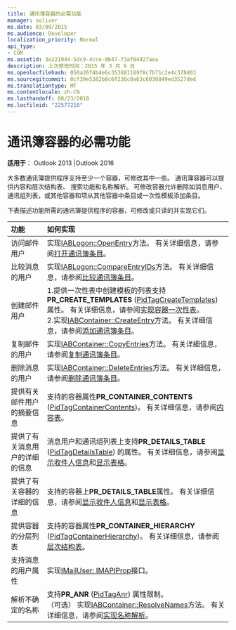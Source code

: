 ```yaml
---
title: 通讯簿容器的必需功能
manager: soliver
ms.date: 03/09/2015
ms.audience: Developer
localization_priority: Normal
api_type:
- COM
ms.assetid: 3e221944-5dc9-4cce-8b47-73af84427aea
description: 上次修改时间：2015 年 3 月 9 日
ms.openlocfilehash: 050a26f4b4e6c353881189f8c7b71c2e4c378d03
ms.sourcegitcommit: 0cf39e5382b8c6f236c8a63c6036849ed3527ded
ms.translationtype: MT
ms.contentlocale: zh-CN
ms.lasthandoff: 08/23/2018
ms.locfileid: "22577210"
---
```

# <a name="required-features-for-address-book-containers"></a>通讯簿容器的必需功能

  
  
**适用于**： Outlook 2013 |Outlook 2016 
  
大多数通讯簿提供程序支持至少一个容器，可修改其中一些。 通讯簿容器可以提供内容和层次结构表、 搜索功能和名称解析。 可修改容器允许删除如消息用户、 通讯组列表，或其他容器和项从其他容器中条目或一次性模板添加条目。
  
下表描述功能所需的通讯簿提供程序的容器，可修改或只读的并实现它们。
  
|**功能**|**如何实现**|
|:-----|:-----|
|访问邮件用户  <br/> |实现[IABLogon::OpenEntry](iablogon-openentry.md)方法。 有关详细信息，请参阅[打开通讯簿条目](opening-address-book-entries.md)。  <br/> |
|比较消息的用户  <br/> |实现[IABLogon::CompareEntryIDs](iablogon-compareentryids.md)方法。 有关详细信息，请参阅[比较通讯簿条目](comparing-address-book-entries.md)。  <br/> |
|创建邮件用户  <br/> |1.提供一次性表中创建模板的列表支持**PR_CREATE_TEMPLATES** ([PidTagCreateTemplates](pidtagcreatetemplates-canonical-property.md)) 属性。 有关详细信息，请参阅[实现容器一次性表](implementing-a-container-one-off-table.md)。  <br/> 2.实现[IABContainer::CreateEntry](iabcontainer-createentry.md)方法。 有关详细信息，请参阅[添加通讯簿条目](adding-address-book-entries.md)。  <br/> |
|复制邮件的用户  <br/> |实现[IABContainer::CopyEntries](iabcontainer-copyentries.md)方法。 有关详细信息，请参阅[复制通讯簿条目](copying-address-book-entries.md)。  <br/> |
|删除消息的用户  <br/> |实现[IABContainer::DeleteEntries](iabcontainer-deleteentries.md)方法。 有关详细信息，请参阅[删除通讯簿条目](removing-address-book-entries.md)。  <br/> |
|提供有关邮件用户的摘要信息  <br/> |支持的容器属性**PR_CONTAINER_CONTENTS** ([PidTagContainerContents](pidtagcontainercontents-canonical-property.md))。 有关详细信息，请参阅[内容表](contents-tables.md)。  <br/> |
|提供了有关消息用户的详细的信息  <br/> |消息用户和通讯组列表上支持**PR_DETAILS_TABLE** ([PidTagDetailsTable](pidtagdetailstable-canonical-property.md)) 的属性。 有关详细信息，请参阅[显示收件人信息](displaying-recipient-information.md)和[显示表格](display-tables.md)。  <br/> |
|提供了有关容器的详细的信息  <br/> |支持的容器上**PR_DETAILS_TABLE**属性。 有关详细信息，请参阅[显示收件人信息](displaying-recipient-information.md)和[显示表格](display-tables.md)。  <br/> |
|提供容器的分层列表  <br/> |支持的容器属性**PR_CONTAINER_HIERARCHY** ([PidTagContainerHierarchy](pidtagcontainerhierarchy-canonical-property.md))。 有关详细信息，请参阅[层次结构表](hierarchy-tables.md)。  <br/> |
|支持消息的用户属性  <br/> |实现[IMailUser: IMAPIProp](imailuserimapiprop.md)接口。  <br/> |
|解析不确定的名称  <br/> | 支持**PR_ANR** ([PidTagAnr](pidtaganr-canonical-property.md)) 属性限制。  <br/>  （可选） 实现[IABContainer::ResolveNames](iabcontainer-resolvenames.md)方法。 有关详细信息，请参阅[实现名称解析](implementing-name-resolution.md)。  <br/> |
   

